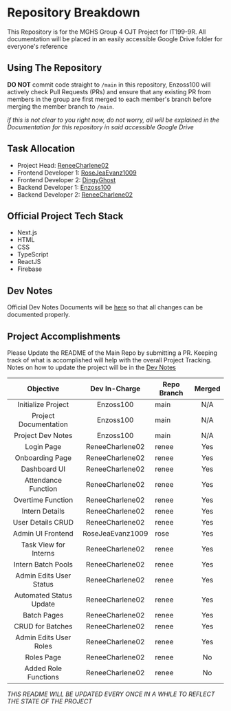 # Repository Breakdown
This Repository is for the MGHS Group 4 OJT Project for IT199-9R.
All documentation will be placed in an easily accessible Google Drive folder for everyone's reference

## Using The Repository
**DO NOT** commit code straight to `/main` in this repository, Enzoss100 will actively check Pull Requests (PRs) and ensure that any existing PR from members in the group are first merged to each member's branch before merging the member branch to `/main`.

*if this is not clear to you right now, do not worry, all will be explained in the Documentation for this repository in said accessible Google Drive*

## Task Allocation
- Project Head: [ReneeCharlene02](https://github.com/ReneeCharlene02)
- Frontend Developer 1: [RoseJeaEvanz1009](https://github.com/RoseJeaEvanz1009)
- Frontend Developer 2: [DingyGhost](https://github.com/DingyGhost)
- Backend Developer 1: [Enzoss100](https://www.github.com/Enzoss100)
- Backend Developer 2: [ReneeCharlene02](https://github.com/ReneeCharlene02)

## Official Project Tech Stack
- Next.js
- HTML
- CSS
- TypeScript
- ReactJS
- Firebase

## Dev Notes
Official Dev Notes Documents will be [here](https://docs.google.com/document/d/1rbsYG4QcpWT95PTeKNeRouIgSbypPMWizbPxFVZhteQ/edit?usp=sharing) so that all changes can be documented properly.

## Project Accomplishments

Please Update the README of the Main Repo by submitting a PR. Keeping track of what is accomplished will help with the overall Project Tracking. Notes on how to update the project will be in the [Dev Notes](https://docs.google.com/document/d/1rbsYG4QcpWT95PTeKNeRouIgSbypPMWizbPxFVZhteQ/edit?usp=sharing)

| Objective                    | Dev In-Charge    | Repo Branch         | Merged |
| :--------------------------: | :--------------: | ------------------- | :----: |
| Initialize Project           | Enzoss100        | main                | N/A    |
| Project Documentation        | Enzoss100        | main                | N/A    |
| Project Dev Notes            | Enzoss100        | main                | N/A    |
| Login Page                   | ReneeCharlene02  | renee               | Yes    |
| Onboarding Page              | ReneeCharlene02  | renee               | Yes    |
| Dashboard UI                 | ReneeCharlene02  | renee               | Yes    |
| Attendance Function          | ReneeCharlene02  | renee               | Yes    |
| Overtime Function            | ReneeCharlene02  | renee               | Yes    |
| Intern Details               | ReneeCharlene02  | renee               | Yes    |
| User Details CRUD            | ReneeCharlene02  | renee               | Yes    |
| Admin UI Frontend            | RoseJeaEvanz1009 | rose                | Yes    |
| Task View for Interns        | ReneeCharlene02  | renee               | Yes    |
| Intern Batch Pools           | ReneeCharlene02  | renee               | Yes    |
| Admin Edits User Status      | ReneeCharlene02  | renee               | Yes    |
| Automated Status Update      | ReneeCharlene02  | renee               | Yes    |
| Batch Pages                  | ReneeCharlene02  | renee               | Yes    |
| CRUD for Batches             | ReneeCharlene02  | renee               | Yes    |
| Admin Edits User Roles       | ReneeCharlene02  | renee               | Yes    |
| Roles Page                   | ReneeCharlene02  | renee               | No     |
| Added Role Functions         | ReneeCharlene02  | renee               | No     |

*THIS README WILL BE UPDATED EVERY ONCE IN A WHILE TO REFLECT THE STATE OF THE PROJECT*